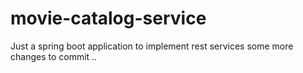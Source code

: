 # movie-catalog-service
Just a spring boot application to implement rest services
some more changes to commit ..

